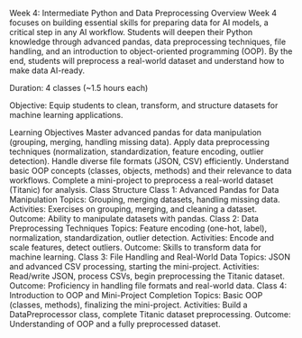 Week 4: Intermediate Python and Data Preprocessing
Overview
Week 4 focuses on building essential skills for preparing data for AI models, a critical step in any AI workflow. Students will deepen their Python knowledge through advanced pandas, data preprocessing techniques, file handling, and an introduction to object-oriented programming (OOP). By the end, students will preprocess a real-world dataset and understand how to make data AI-ready.

Duration: 4 classes (~1.5 hours each)

Objective: Equip students to clean, transform, and structure datasets for machine learning applications.

Learning Objectives
Master advanced pandas for data manipulation (grouping, merging, handling missing data).
Apply data preprocessing techniques (normalization, standardization, feature encoding, outlier detection).
Handle diverse file formats (JSON, CSV) efficiently.
Understand basic OOP concepts (classes, objects, methods) and their relevance to data workflows.
Complete a mini-project to preprocess a real-world dataset (Titanic) for analysis.
Class Structure
Class 1: Advanced Pandas for Data Manipulation
Topics: Grouping, merging datasets, handling missing data.
Activities: Exercises on grouping, merging, and cleaning a dataset.
Outcome: Ability to manipulate datasets with pandas.
Class 2: Data Preprocessing Techniques
Topics: Feature encoding (one-hot, label), normalization, standardization, outlier detection.
Activities: Encode and scale features, detect outliers.
Outcome: Skills to transform data for machine learning.
Class 3: File Handling and Real-World Data
Topics: JSON and advanced CSV processing, starting the mini-project.
Activities: Read/write JSON, process CSVs, begin preprocessing the Titanic dataset.
Outcome: Proficiency in handling file formats and real-world data.
Class 4: Introduction to OOP and Mini-Project Completion
Topics: Basic OOP (classes, methods), finalizing the mini-project.
Activities: Build a DataPreprocessor class, complete Titanic dataset preprocessing.
Outcome: Understanding of OOP and a fully preprocessed dataset.